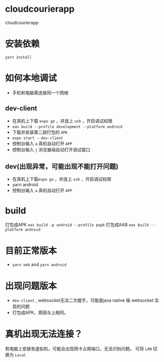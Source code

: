 # cloudcourierapp
cloudcourierapp

# 安装依赖
`yarn install` 
# 如何本地调试
- 手机和电脑需连接同一个网络
## dev-client
- 在真机上下载 `expo go` ，并连上 `usb`  ，开启调试权限
- `eas build --profile development --platform android` 
- 下载并安装第二部打包的 `APK` 
- `expo start --dev-client` 
- 控制台输入 `a` 真机自动打开 `APP` 
- 控制台输入 `j` 浏览器端自动打开调试窗口
## dev(出现异常，可能出现不能打开问题)
- 在真机上下载`expo go` ，并连上 `usb`  ，开启调试权限
- yarn android 
- 控制台输入 `a` 真机自动打开 `APP` 
# build
打包成APK
`eas build -p android --profile papk` 
打包成AAB
`eas build --platform android`

# 目前正常版本
- `yarn web` and `yarn android` 
# 出现问题版本
- `dev-client` , websocket无法二次握手，可能是java native 端 websocket 实现的问题
- 打包成APK，原因与上相同。
# 真机出现无法连接？
若电脑上安装有虚拟机，可能会出现网卡占用端口，无法识别问题。
可将 `LAN` 切换为 `Local` 